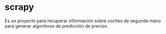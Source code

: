 # scrapy
Es un proyecto para recuperar información sobre coches de segunda mano para generar algoritmos de predicción de precios
